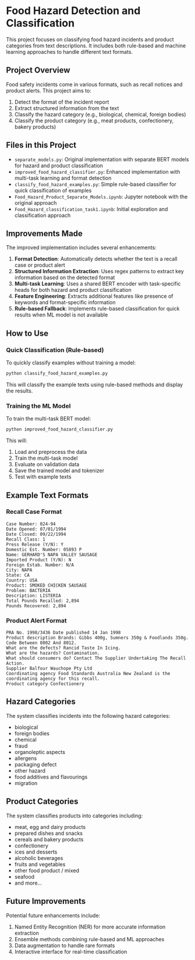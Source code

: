 # Food Hazard Detection and Classification

This project focuses on classifying food hazard incidents and product categories from text descriptions. It includes both rule-based and machine learning approaches to handle different text formats.

## Project Overview

Food safety incidents come in various formats, such as recall notices and product alerts. This project aims to:

1. Detect the format of the incident report
2. Extract structured information from the text
3. Classify the hazard category (e.g., biological, chemical, foreign bodies)
4. Classify the product category (e.g., meat products, confectionery, bakery products)

## Files in this Project

- `separate_models.py`: Original implementation with separate BERT models for hazard and product classification
- `improved_food_hazard_classifier.py`: Enhanced implementation with multi-task learning and format detection
- `classify_food_hazard_examples.py`: Simple rule-based classifier for quick classification of examples
- `Food_Hazard_Product_Separate_Models.ipynb`: Jupyter notebook with the original approach
- `Food_Hazard_classification_task1.ipynb`: Initial exploration and classification approach

## Improvements Made

The improved implementation includes several enhancements:

1. **Format Detection**: Automatically detects whether the text is a recall case or product alert
2. **Structured Information Extraction**: Uses regex patterns to extract key information based on the detected format
3. **Multi-task Learning**: Uses a shared BERT encoder with task-specific heads for both hazard and product classification
4. **Feature Engineering**: Extracts additional features like presence of keywords and format-specific information
5. **Rule-based Fallback**: Implements rule-based classification for quick results when ML model is not available

## How to Use

### Quick Classification (Rule-based)

To quickly classify examples without training a model:

```bash
python classify_food_hazard_examples.py
```

This will classify the example texts using rule-based methods and display the results.

### Training the ML Model

To train the multi-task BERT model:

```bash
python improved_food_hazard_classifier.py
```

This will:
1. Load and preprocess the data
2. Train the multi-task model
3. Evaluate on validation data
4. Save the trained model and tokenizer
5. Test with example texts

## Example Text Formats

### Recall Case Format

```
Case Number: 024-94   
Date Opened: 07/01/1994   
Date Closed: 09/22/1994 
Recall Class: 1   
Press Release (Y/N): Y  
Domestic Est. Number: 05893 P   
Name: GERHARD'S NAPA VALLEY SAUSAGE
Imported Product (Y/N): N       
Foreign Estab. Number: N/A
City: NAPA    
State: CA   
Country: USA
Product: SMOKED CHICKEN SAUSAGE
Problem: BACTERIA   
Description: LISTERIA
Total Pounds Recalled: 2,894   
Pounds Recovered: 2,894
```

### Product Alert Format

```
PRA No. 1998/3436 Date published 14 Jan 1998 
Product description Brands: Gibbs 400g, Sumners 350g & Foodlands 350g. 
Code Between 8002 And 8012. 
What are the defects? Rancid Taste In Icing. 
What are the hazards? Contamination. 
What should consumers do? Contact The Supplier Undertaking The Recall Action. 
Supplier Balfour Wauchope Pty Ltd 
Coordinating agency Food Standards Australia New Zealand is the coordinating agency for this recall. 
Product category Confectionery
```

## Hazard Categories

The system classifies incidents into the following hazard categories:
- biological
- foreign bodies
- chemical
- fraud
- organoleptic aspects
- allergens
- packaging defect
- other hazard
- food additives and flavourings
- migration

## Product Categories

The system classifies products into categories including:
- meat, egg and dairy products
- prepared dishes and snacks
- cereals and bakery products
- confectionery
- ices and desserts
- alcoholic beverages
- fruits and vegetables
- other food product / mixed
- seafood
- and more...

## Future Improvements

Potential future enhancements include:
1. Named Entity Recognition (NER) for more accurate information extraction
2. Ensemble methods combining rule-based and ML approaches
3. Data augmentation to handle rare formats
4. Interactive interface for real-time classification
